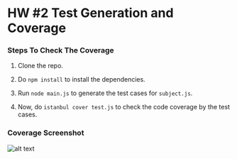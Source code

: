 # HW #2 Test Generation and Coverage

### Steps To Check The Coverage

1. Clone the repo.

2. Do ```npm install``` to install the dependencies.

3. Run ```node main.js``` to generate the test cases for ```subject.js```.

4. Now, do ```istanbul cover test.js``` to check the code coverage by the test cases.

### Coverage Screenshot

![alt text](https://github.com/kumar-utsav/HW/HW2/Coverage.png "Coverage")